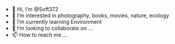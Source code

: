 - 👋 Hi, I’m @Soft372
- 👀 I’m interested in photography, books, movies, nature, ecology
- 🌱 I’m currently learning Environment 
- 💞️ I’m looking to collaborate on ...
- 📫 How to reach me ...

<!---
Soft372/Soft372 is a ✨ special ✨ repository because its `README.md` (this file) appears on your GitHub profile.
You can click the Preview link to take a look at your changes.
--->
